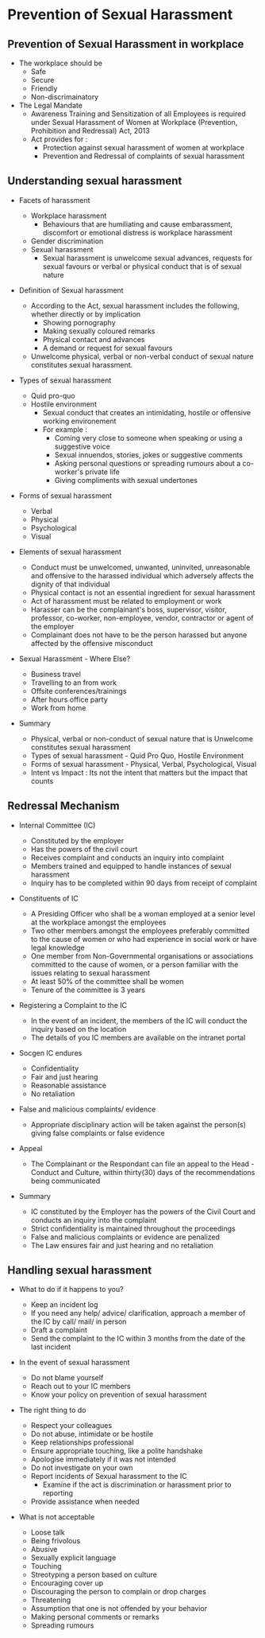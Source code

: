# Prevention of Sexual Harassment

## Prevention of Sexual Harassment in workplace
*   The workplace should be
    *   Safe
    *   Secure
    *   Friendly
    *   Non-discrimainatory
*   The Legal Mandate
    *   Awareness Training and Sensitization of all Employees is required under Sexual Harassment of Women at Workplace (Prevention, Prohibition and Redressal) Act, 2013
    *   Act provides for :
        *   Protection against sexual harassment of women at workplace
        *   Prevention and Redressal of complaints of sexual harassment

## Understanding sexual harassment
*   Facets of harassment
    *   Workplace harassment
        *   Behaviours that are humiliating and cause embarassment, discomfort or emotional distress is workplace harassment
    *   Gender discrimination
    *   Sexual harassment
        *   Sexual harassment is unwelcome sexual advances, requests for sexual favours or verbal or physical conduct that is of sexual nature

*   Definition of Sexual harassment
    *   According to the Act, sexual harassment includes the following, whether directly or by implication
        *   Showing pornography
        *   Making sexually coloured remarks
        *   Physical contact and advances
        *   A demand or request for sexual favours
    *   Unwelcome physical, verbal or non-verbal conduct of sexual nature constitutes sexual harassment.

*   Types of sexual harassment
    *   Quid pro-quo
    *   Hostile environment
        *   Sexual conduct that creates an intimidating, hostile or offensive working environement
        *   For example :
            *   Coming very close to someone when speaking or using a suggestive voice
            *   Sexual innuendos, stories, jokes or suggestive comments
            *   Asking personal questions or spreading rumours about a co-worker's private life
            *   Giving compliments with sexual undertones

*   Forms of sexual harassment
    *   Verbal
    *   Physical
    *   Psychological
    *   Visual

*   Elements of sexual harassment
    *   Conduct must be unwelcomed, unwanted, uninvited, unreasonable and offensive to the harassed individual which adversely affects the dignity of that individual
    *   Physical contact is not an essential ingredient for sexual harassment
    *   Act of harassment must be related to employment or work
    *   Harasser can be the complainant's boss, supervisor, visitor, professor, co-worker, non-employee, vendor, contractor or agent of the employer
    *   Complainant does not have to be the person harassed but anyone affected by the offensive misconduct 

*   Sexual Harassment - Where Else?
    *   Business travel
    *   Travelling to an from work
    *   Offsite conferences/trainings
    *   After hours office party
    *   Work from home

*   Summary
    *   Physical, verbal or non-conduct of sexual nature that is Unwelcome constitutes sexual harassment
    *   Types of sexual harassment - Quid Pro Quo, Hostile Environment
    *   Forms of sexual harassment - Physical, Verbal, Psychological, Visual
    *   Intent vs Impact : Its not the intent that matters but the impact that counts

## Redressal Mechanism
*   Internal Committee (IC)
    *   Constituted by the employer
    *   Has the powers of the civil court
    *   Receives complaint and conducts an inquiry into complaint
    *   Members trained and equipped to handle instances of sexual harassment
    *   Inquiry has to be completed within 90 days from receipt of complaint

*   Constituents of IC
    *   A Presiding Officer who shall be a woman employed at a senior level at the workplace amongst the employees
    *   Two other members amongst the employees preferably committed to the cause of women or who had experience in social work or have legal knowledge
    *   One member from Non-Governmental organisations or associations committed to the cause of women, or a person familiar with the issues relating to sexual harassment
    *   At least 50% of the committee shall be women
    *   Tenure of the committee is 3 years

*   Registering a Complaint to the IC
    *   In the event of an incident, the members of the IC will conduct the inquiry based on the location
    *   The details of you IC members are available on the intranet portal

*   Socgen IC endures
    *   Confidentiality
    *   Fair and just hearing
    *   Reasonable assistance
    *   No retaliation

*   False and malicious complaints/ evidence
    *   Appropriate disciplinary action will be taken against the person(s) giving false complaints or false evidence

*   Appeal
    *   The Complainant or the Respondant can file an appeal to the Head - Conduct and Culture, within thirty(30) days of the recommendations being communicated

*   Summary
    *   IC constituted by the Employer has the powers of the Civil Court and conducts an inquiry into the complaint
    *   Strict confidentiality is maintained throughout the proceedings
    *   False and malicious complaints or evidence are penalized
    *   The Law ensures fair and just hearing and no retaliation

## Handling sexual harassment
*   What to do if it happens to you?
    *   Keep an incident log
    *   If you need any help/ advice/ clarification, approach a member of the IC by call/ mail/ in person
    *   Draft a complaint
    *   Send the complaint to the IC within 3 months from the date of the last incident

*   In the event of sexual harassment
    *   Do not blame yourself
    *   Reach out to your IC members
    *   Know your policy on prevention of sexual harassment

*   The right thing to do
    *   Respect your colleagues
    *   Do not abuse, intimidate or be hostile
    *   Keep relationships professional
    *   Ensure appropriate touching, like a polite handshake
    *   Apologise immediately if it was not intended
    *   Do not investigate on your own
    *   Report incidents of Sexual harassment to the IC
        *   Examine if the act is discrimination or harassment prior to reporting
    *   Provide assistance when needed

*   What is not acceptable
    *   Loose talk
    *   Being frivolous
    *   Abusive
    *   Sexually explicit language
    *   Touching
    *   Streotyping a person based on culture
    *   Encouraging cover up
    *   Discouraging the person to complain or drop charges
    *   Threatening
    *   Assumption that one is not offended by your behavior
    *   Making personal comments or remarks
    *   Spreading rumours